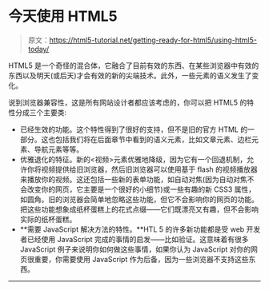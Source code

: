 # 今天使用 HTML5

> 原文：<https://html5-tutorial.net/getting-ready-for-html5/using-html5-today/>

HTML5 是一个奇怪的混合体，它融合了目前有效的东西、在某些浏览器中有效的东西以及明天(或后天)才会有效的新的尖端技术。此外，一些元素的语义发生了变化。

说到浏览器兼容性，这是所有网站设计者都应该考虑的，你可以把 HTML5 的特性分成三个主要类:

*   已经生效的功能。这个特性得到了很好的支持，但不是旧的官方 HTML 的一部分。这也包括我们将在后面章节中看到的语义元素，比如文章元素、边栏元素、导航元素等等。
*   优雅退化的特征。新的<视频>元素优雅地降级，因为它有一个回退机制，允许你将视频提供给旧浏览器，然后旧浏览器可以使用基于 flash 的视频播放器来播放你的视频。这还包括一些新的表单功能，如自动对焦(因为自动对焦不会改变你的网页，它主要是一个很好的小细节)或一些有趣的新 CSS3 属性，如圆角。旧的浏览器会简单地忽略这些功能，但它不会影响你的网页的功能。把这些功能想象成纸杯蛋糕上的花式点缀——它们既漂亮又有趣，但不会影响实际的纸杯蛋糕。
*   **需要 JavaScript 解决方法的特性。**HTL 5 的许多新功能都是受 web 开发者已经使用 JavaScript 完成的事情的启发——比如验证。这意味着有很多 JavaScript 例子来说明你如何做这些事情，如果你认为 JavaScript 对你的网页很重要，你需要使用 JavaScript 作为后备，因为一些浏览器不支持这些东西。

* * *